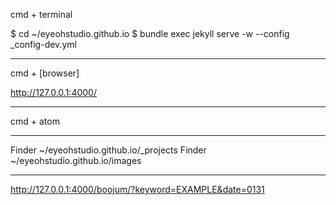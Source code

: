 cmd + terminal

$ cd ~/eyeohstudio.github.io
$ bundle exec jekyll serve -w --config _config-dev.yml

---

cmd + [browser]

http://127.0.0.1:4000/

---

cmd + atom

---

Finder ~/eyeohstudio.github.io/_projects
Finder ~/eyeohstudio.github.io/images

---

http://127.0.0.1:4000/boojum/?keyword=EXAMPLE&date=0131
